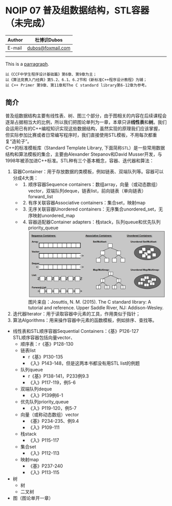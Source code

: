 NOIP 07 普及组数据结构，STL容器（未完成）  
======

|Author|杜博识Dubos|
|---|---|
|E-mail|dubos@foxmail.com|

------  
This is a <u>parragraph</u>.

	以《CCF中学生程序设计基础篇》第6章、第9章为主；
	以《算法竞赛入门经典》第5.2、6.1、6.2节和《新标准C++程序设计教程》为辅；
	以 C++ Primer 第9章、第11章和The C standard library第6-12章为参考。
## 简介  

普及组数据结构主要有线性表、树、图三个部分，由于图相关的内容在后续课程会逐渐占据相当大的比例，所以我们把图论单列为一章，本章只讲**线性表**和**树**。我们会运用已有的C++编程知识实现这些数据结构，虽然实现的原理我们应该掌握，但实际参加比赛或者日常编写程序时，我们直接使用STL模板，不用每次都重复“造轮子”。  
C++的标准模板库（Standard Template Library, 下面简称`STL`）是一些常用数据结构和算法模板的集合，主要由Alexander Stepanov和David Musser开发，与1998年被添加进C++标准。STL种有三个基本概念，容器、迭代器和算法：  
1. 容器Container：用于存放数据的类模板，例如链表、双端队列等。容器可以分成4大类：
	* 1. 顺序容器Sequence containers：数组array，向量（或动态数组）vector，双端队列deque，链表list，前向链表（单向链表）forward_list
	* 2. 有序关联容器Associative containers：集合set，映射map
	* 3. 无序关联容器Unordered containers：无序集合unordered_set，无序映射unordered_map
	* 4. 容器适配器Container adapters：栈stack，队列queue和优先队列priority_queue  
![](/diagrams/NOIP%2007%20STL%20Container%20Types.png)  
图片来自：Josuttis, N. M. (2015). The C standard library: A tutorial and reference. Upper Saddle River, NJ: Addison-Wesley.  
2. 迭代器Iterator：用于读取容器中元素的工具，作用类似于指针；  
3. 算法Algorithms：用来操作容器中元素的函数模板，例如排序、查找等。  

* 线性表和STL顺序容器Sequential Containers：《基》P126-127  
STL顺序容器包括向量vector、
	* 顺序表：r《基》P128-130 
	* 链表list
		* r《基》P130-135 
		* 《入》P143-148，但是这两本书都没有用STL list的例题
	* 队列queue
		* r《基》P138-141，P233例9.3
		* 《入》P117-119，例5-6 
	* 双端队列deque
		* 《入》P139例6-1
	* 优先队列priority_queue
		* 《入》P119-120，例5-7 
	* 向量（或称动态数组）vector
		* 《基》P234-235、例9.4
		* 《入》P109-111
	* 栈stack
		* 《入》P115-117
	* 集合set
		* 《入》P112-113
	* 映射map
		* 《基》P237-240
		* 《入》P113-115
* 树
	* 树
	* 二叉树
* 图（图论单开一章）

